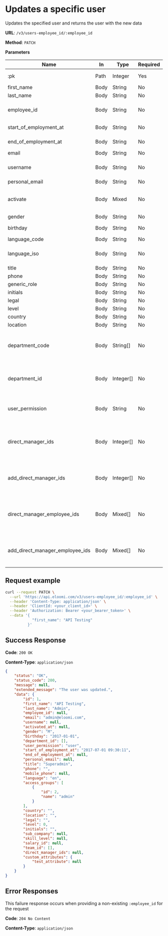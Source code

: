 # Updates a specific user
Updates the specified user and returns the user with the new data

**URL**: `/v3/users-employee_id/:employee_id`

**Method**: `PATCH`

**Parameters**

| Name | In | Type | Required | Details |
| --- | --- | --- | --- | --- |
| :pk | Path | Integer | Yes | The primary key (id) of the user to update |
| first_name | Body | String | No |  |
| last_name | Body | String  | No | |
| employee_id | Body | String  | No | Employee ID property field. **OBS: Not the same as `:pk`** |
| start_of_employment_at | Body | String  | No | (Format: "yyyy-mm-dd hh:mm:ss") |
| end_of_employment_at | Body | String  | No | (Format: "yyyy-mm-dd hh:mm:ss")	 |
| email | Body | String  | No |  |
| username | Body | String  | No | Alternative for email so the user can log in with username and not email. |
| personal_email | Body | String  | No | Secondary email |
| activate | Body | Mixed  | No | Set the value to 1 or true, to activate the user. Set the value to 0 or false, to deactivate the user.	 |
| gender | Body | String  | No | (Format: "M"/"F") |
| birthday | Body | String  | No | (Format: "yyyy-mm-dd") |
| language_code | Body | String  | No | (Format: "en"/"da") |
| language_iso | Body | String  | No | Any valid language ISO supported by eloomi (Format: "US"/"DK") |
| title | Body | String  | No |  |
| phone | Body | String  | No |  |
| generic_role | Body | String  | No | User Property field |
| initials | Body | String  | No | User Property field |
| legal | Body | String  | No | User Property field |
| level | Body | String  | No | User Property field |
| country | Body | String  | No | User Property field |
| location | Body | String  | No | User Property field |
| department_code | Body | String[]  | No | Array of `code's` for the departments that the user should join (should not be used with department_id) |
| department_id | Body | Integer[]  | No | Array of `id's` for the departments the user should join (should not be used with department_code) |
| user_permission | Body | String  | No | The permissions of the user (Format: `user`/`company adm.`) - Default: `user` |
| direct_manager_ids | Body | Integer[] | No | Array of `id's` of the direct managers that the user should have. **OBS: This synchronizes(overrides) direct managers.** |
| add_direct_manager_ids | Body | Integer[] | No | Array of `id's` of the direct managers that the user should have. **OBS: This appends direct managers.** |
| direct_manager_employee_ids | Body | Mixed[] | No | Array of `employee_id's` of the direct managers that the user should have. **OBS: This synchronizes(overrides) direct managers.** |
| add_direct_manager_employee_ids | Body | Mixed[] | No | Array of `employee_id's` of the direct managers that the user should have. **OBS: This appends direct managers.** |

## Request example
```bash
curl --request PATCH \
  --url 'https://api.eloomi.com/v3/users-employee_id/:employee_id' \
  --header 'Content-Type: application/json' \
  --header 'ClientId: <your_client_id>' \
  --header 'Authorization: Bearer <your_bearer_token>' \
  --data '{
            "first_name": "API Testing"
          }'
```

## Success Response
**Code**: `200 OK`

**Content-Type**: `application/json`

```json
{
    "status": "OK",
    "status_code": 200,
    "message": null,
    "extended_message": "The user was updated.",
    "data": {
        "id": 1,
        "first_name": "API Testing",
        "last_name": "Admin",
        "employee_id": null,
        "email": "admin@eloomi.com",
        "username": null,
        "activated_at": null,
        "gender": "M",
        "birthday": "2017-01-01",
        "department_id": [],
        "user_permission": "user",
        "start_of_employment_at": "2017-07-01 09:30:11",
        "end_of_employment_at": null,
        "personal_email": null,
        "title": "Superadmin",
        "phone": "",
        "mobile_phone": null,
        "language": "en",
        "access_groups": [
            {
                "id": 2,
                "name": "admin"
            }
        ],
        "country": "",
        "location": "",
        "legal": "",
        "level": 0,
        "initials": "",
        "sub_company": null,
        "skill_level": null,
        "salary_id": null,
        "team_id": [],
        "direct_manager_ids": null,
        "custom_attributes": {
            "test_attribute": null
        }
    }
}
```

## Error Responses
This failure response occurs when providing a non-existing `:employee_id` for the request

**Code**: `204 No Content`

**Content-Type**: `application/json`
